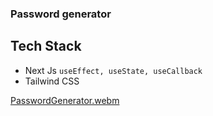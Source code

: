 ### Password generator
## Tech Stack
- Next Js `useEffect, useState, useCallback`
- Tailwind CSS

[PasswordGenerator.webm](https://github.com/yagnikpipaliya/PasswordGenerator/assets/97233515/2f00c61b-6d78-4554-b2e8-4e5966dd2c0b)
